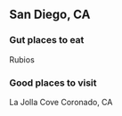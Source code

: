 ## San Diego, CA

### Gut places to eat
Rubios

### Good places to visit
La Jolla Cove
Coronado, CA
